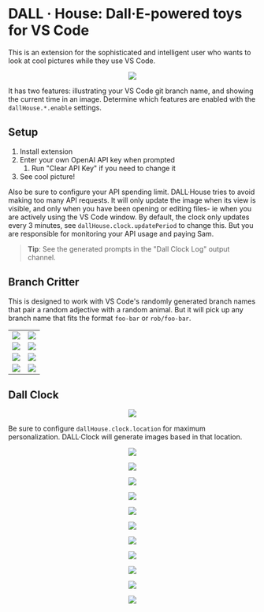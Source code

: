 # DALL · House: Dall·E-powered toys for VS Code

This is an extension for the sophisticated and intelligent user who wants to look at cool pictures while they use VS Code.

<p align="center">
  <img src="https://github.com/roblourens/vscode-dall-clock/blob/6768b235370a8db96243f95bfcec367a24382289/samples/branch-critter/7.png?raw=true">
</p>

It has two features: illustrating your VS Code git branch name, and showing the current time in an image. Determine which features are enabled with the `dallHouse.*.enable` settings.

## Setup

1. Install extension
2. Enter your own OpenAI API key when prompted
   1. Run "Clear API Key" if you need to change it
3. See cool picture!

Also be sure to configure your API spending limit. DALL·House tries to avoid making too many API requests. It will only update the image when its view is visible, and only when you have been opening or editing files- ie when you are actively using the VS Code window. By default, the clock only updates every 3 minutes, see `dallHouse.clock.updatePeriod` to change this. But you are responsible for monitoring your API usage and paying Sam.

> **Tip**: See the generated prompts in the "Dall Clock Log" output channel.

## Branch Critter

This is designed to work with VS Code's randomly generated branch names that pair a random adjective with a random animal. But it will pick up any branch name that fits the format `foo-bar` or `rob/foo-bar`.

<table>
  <tr>
    <td><img src="https://github.com/roblourens/vscode-dall-clock/blob/6768b235370a8db96243f95bfcec367a24382289/samples/branch-critter/1.png?raw=true"></td>
    <td><img src="https://github.com/roblourens/vscode-dall-clock/blob/6768b235370a8db96243f95bfcec367a24382289/samples/branch-critter/2.png?raw=true"></td>
  </tr>
  <tr>
    <td><img src="https://github.com/roblourens/vscode-dall-clock/blob/6768b235370a8db96243f95bfcec367a24382289/samples/branch-critter/3.png?raw=true"></td>
    <td><img src="https://github.com/roblourens/vscode-dall-clock/blob/6768b235370a8db96243f95bfcec367a24382289/samples/branch-critter/4.png?raw=true"></td>
  </tr>
   <tr>
    <td><img src="https://github.com/roblourens/vscode-dall-clock/blob/01b8c5a99941335ff8a66d2419c53117b3b6b21d/samples/branch-critter/8.png?raw=true"></td>
    <td><img src="https://github.com/roblourens/vscode-dall-clock/blob/bfb1445771ac26180ece836a84d49bb037328372/samples/branch-critter/9.png?raw=true"></td>
  </tr>
  <tr>
    <td><img src="https://github.com/roblourens/vscode-dall-clock/blob/6768b235370a8db96243f95bfcec367a24382289/samples/branch-critter/5.png?raw=true"></td>
    <td><img src="https://github.com/roblourens/vscode-dall-clock/blob/6768b235370a8db96243f95bfcec367a24382289/samples/branch-critter/6.png?raw=true"></td>
  </tr>
</table>

## Dall Clock

<p align="center">
  <img src="https://github.com/roblourens/vscode-dall-clock/blob/2ba587b3e9e9fbca8316e21250ee3c9caba338b5/samples/12.png?raw=true">
</p>

Be sure to configure `dallHouse.clock.location` for maximum personalization. DALL·Clock will generate images based in that location.

<p align="center">
  <img src="https://github.com/roblourens/vscode-dall-clock/blob/2ba587b3e9e9fbca8316e21250ee3c9caba338b5/samples/13.png?raw=true">
</p>
<p align="center">
  <img src="https://github.com/roblourens/vscode-dall-clock/blob/bc022c7d8155d638dc29767e07e2a341cdc99385/samples/1.png?raw=true">
</p>
<p align="center">
   <img src="https://github.com/roblourens/vscode-dall-clock/blob/bc022c7d8155d638dc29767e07e2a341cdc99385/samples/3.png?raw=true">
</p>
<p align="center">
   <img src="https://github.com/roblourens/vscode-dall-clock/blob/bc022c7d8155d638dc29767e07e2a341cdc99385/samples/11.png?raw=true">
</p>
<p align="center">
   <img src="https://github.com/roblourens/vscode-dall-clock/blob/bc022c7d8155d638dc29767e07e2a341cdc99385/samples/5.png?raw=true">
</p>
<p align="center">
   <img src="https://github.com/roblourens/vscode-dall-clock/blob/bc022c7d8155d638dc29767e07e2a341cdc99385/samples/10.png?raw=true">
</p>
<p align="center">
   <img src="https://github.com/roblourens/vscode-dall-clock/blob/bc022c7d8155d638dc29767e07e2a341cdc99385/samples/6.png?raw=true">
</p>
<p align="center">
   <img src="https://github.com/roblourens/vscode-dall-clock/blob/bc022c7d8155d638dc29767e07e2a341cdc99385/samples/7.png?raw=true">
</p>
<p align="center">
   <img src="https://github.com/roblourens/vscode-dall-clock/blob/bc022c7d8155d638dc29767e07e2a341cdc99385/samples/8.png?raw=true">
</p>
<p align="center">
   <img src="https://github.com/roblourens/vscode-dall-clock/blob/bc022c7d8155d638dc29767e07e2a341cdc99385/samples/14.png?raw=true">
</p>
<p align="center">
   <img src="https://github.com/roblourens/vscode-dall-clock/blob/bc022c7d8155d638dc29767e07e2a341cdc99385/samples/9.png?raw=true">
</p>
